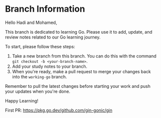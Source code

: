 # Branch Information

Hello Hadi and Mohamed,

This branch is dedicated to learning Go. Please use it to add, update, and review notes related to our Go learning journey. 

To start, please follow these steps:

1. Take a new branch from this branch. You can do this with the command `git checkout -b <your-branch-name>`.
2. Add your study notes to your branch.
3. When you're ready, make a pull request to merge your changes back into the `working-go` branch.

Remember to pull the latest changes before starting your work and push your updates when you're done.

Happy Learning!

First PR:
https://pkg.go.dev/github.com/gin-gonic/gin